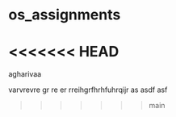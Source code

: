 # os_assignments
<<<<<<< HEAD
=======
agharivaa

varvrevre
gr
re
er
rreihgrfhrhfuhrqijr
as
asdf
asf
>>>>>>> main
